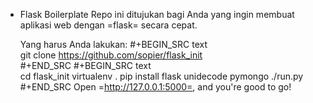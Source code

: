 * Flask Boilerplate
  Repo ini ditujukan bagi Anda yang ingin membuat aplikasi web dengan 
  =flask= secara cepat.

  Yang harus Anda lakukan:
  #+BEGIN_SRC text    
    git clone https://github.com/sopier/flask_init  
  #+END_SRC
  #+BEGIN_SRC text        
    cd flask_init
    virtualenv .
    pip install flask unidecode pymongo
    ./run.py
  #+END_SRC
  Open =http://127.0.0.1:5000=, and you're good to go!
  
